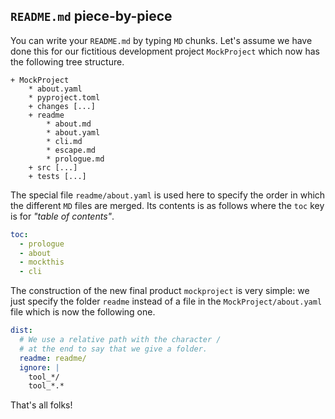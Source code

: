 `README.md` piece-by-piece
--------------------------

You can write your `README.md` by typing `MD` chunks. Let's assume we have done this for our fictitious development project `MockProject` which now has the following tree structure.

~~~
+ MockProject
    * about.yaml
    * pyproject.toml
    + changes [...]
    + readme
        * about.md
        * about.yaml
        * cli.md
        * escape.md
        * prologue.md
    + src [...]
    + tests [...]
~~~


The special file `readme/about.yaml` is used here to specify the order in which the different `MD` files are merged. Its contents is as follows where the `toc` key is for *"table of contents"*.

~~~yaml
toc:
  - prologue
  - about
  - mockthis
  - cli
~~~

The construction of the new final product `mockproject` is very simple: we just specify the folder `readme` instead of a file in the `MockProject/about.yaml` file which is now the following one.

```yaml
dist:
  # We use a relative path with the character /
  # at the end to say that we give a folder.
  readme: readme/
  ignore: |
    tool_*/
    tool_*.*
```


That's all folks!
